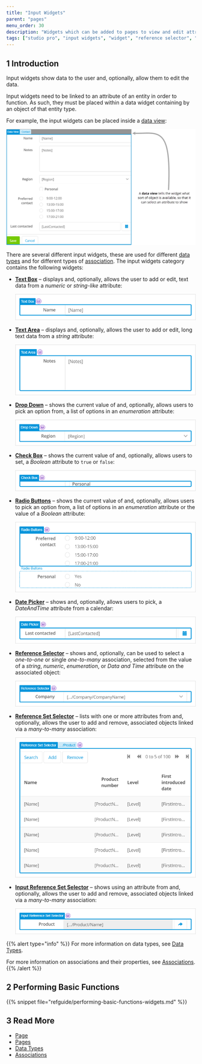 ```yaml
---
title: "Input Widgets"
parent: "pages"
menu_order: 30
description: "Widgets which can be added to pages to view and edit attributes of objects."
tags: ["studio pro", "input widgets", "widget", "reference selector", "reference set", "association", "edit", "data input"]
---
```


## 1 Introduction

Input widgets show data to the user and, optionally, allow them to edit the data.

Input widgets need to be linked to an attribute of an entity in order to function. As such, they must be placed within a data widget containing by an object of that entity type.

For example, the input widgets can be placed inside a [data view](data-view):

![Data view containing widgets](attachments/input-widgets/data-view.png)

There are several different input widgets, these are used for different [data types](data-types) and for different types of [association](). The input widgets category contains the following widgets:

*   [**Text Box**](text-box) – displays and, optionally, allows the user to add or edit, text data from a *numeric* or *string-like* attribute:

    ![Text box containing Name attribute](attachments/input-widgets/text-box.png)

*   [**Text Area**](text-area) – displays and, optionally, allows the user to add or edit, long text data from a *string* attribute:

    ![Text area containing notes attribute](attachments/input-widgets/text-area.png)

*   [**Drop Down**](drop-down) – shows the current value of and, optionally, allows users to pick an option from, a list of options in an *enumeration* attribute:

    ![Drop down containing region attribute](attachments/input-widgets/drop-down.png)

*   [**Check Box**](check-box) – shows the current value of and, optionally, allows users to set, a *Boolean* attribute to `true` or `false`:

    ![Check box showing personal attribute](attachments/input-widgets/check-box.png)

*   [**Radio Buttons**](radio-buttons) – shows the current value of and, optionally, allows users to pick an option from, a list of options in an *enumeration* attribute or the value of a *Boolean* attribute:

    ![Radio buttons showing the preferred contact time and personal attributes](attachments/input-widgets/radio-buttons.png)

*   [**Date Picker**](date-picker) – shows and, optionally, allows users to pick, a *DateAndTime* attribute from a calendar:

    ![Date picker showing the last contacted attribute](attachments/input-widgets/date-picker.png)

*   [**Reference Selector**](reference-selector) – shows and, optionally, can be used to select a *one-to-one* or single *one-to-many* association, selected from the value of a *string*, *numeric*, *enumeration*, or *Data and Time* attribute on the associated object:

    ![Reference selector showing company name attribute of associated company](attachments/input-widgets/reference-selector.png)

*   [**Reference Set Selector**](reference-set-selector) –  lists with one or more attributes from and, optionally, allows the user to add and remove, associated objects linked via a *many-to-many* association:

    ![Reference set selector showing details of associated products](attachments/input-widgets/reference-set-selector.png)

*   [**Input Reference Set Selector**](input-reference-set-selector) – shows using an attribute from and, optionally, allows the user to add and remove, associated objects linked via a *many-to-many* association:

    ![Input reference set selector showing the name attribute of associated products](attachments/input-widgets/input-reference-set-selector.png)

{{% alert type="info" %}}
For more information on data types, see [Data Types](data-types).

For more information on associations and their properties, see [Associations](associations).
{{% /alert %}}

## 2 Performing Basic Functions

{{% snippet file="refguide/performing-basic-functions-widgets.md" %}}

## 3 Read More

* [Page](page)
* [Pages](pages)
* [Data Types](data-types)
* [Associations](associations)
  